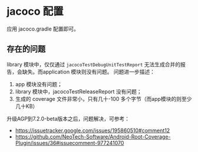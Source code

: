 # jacoco 配置
应用 jacoco.gradle 配置即可。

## 存在的问题
library 模块中，仅仅通过 `jacocoTestDebugUnitTestReport` 无法生成合并的报告，会缺失。而application 模块则没有问题。
问题进一步描述：
1. app 模块没有问题；
2. library 模块中，jacocoTestReleaseReport 没有问题；
3. 生成的 coverage 文件非常小，只有几十-100 多个字节（而app模块的则至少几十KB）

升级AGP到7.2.0-beta版本之后，问题解决，可参考：
- https://issuetracker.google.com/issues/195860510#comment12
- https://github.com/NeoTech-Software/Android-Root-Coverage-Plugin/issues/36#issuecomment-977241070